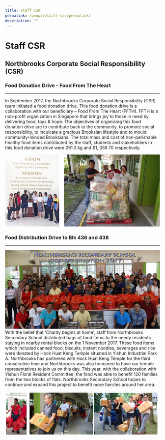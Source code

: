 ```yaml
---
title: Staff CSR
permalink: /people/staff-csr/permalink/
description: ""
---
```

Staff CSR
=========

## Northbrooks Corporate Social Responsibility (CSR)

### Food Donation Drive - Food From The Heart
-----------------------------------------

In September 2017, the Northbrooks Corporate Social Responsibility (CSR) team initiated a food donation drive. This food donation drive is a collaboration with our beneficiary – Food From The Heart (FFTH). FFTH is a non-profit organization in Singapore that brings joy to those in need by delivering food, toys & hope. The objectives of organising this food donation drive are to contribute back to the community, to promote social responsibility, to inculcate a gracious Brooksian lifestyle and to mould community-minded Brooksians. The total mass and cost of non-perishable healthy food items contributed by the staff, students and stakeholders in this food donation drive were 291.3 kg and $1, 059.70 respectively.

![](/images/StaffCSR.png)

### Food Distribution Drive to Blk 436 and 438
------------------------------------------
![](/images/CSR_4.jpeg)
With the belief that 'Charity begins at home', staff from Northbrooks Secondary School distributed bags of food items to the needy residents staying in nearby rental blocks on the 1 November 2017. These food items which included canned food, biscuits, instant noodles, beverages and rice were donated by Hock Huat Keng Temple situated in Yishun Industrial Park A. Northbrooks has partnered with Hock Huat Keng Temple for the third consecutive time and Northbrooks was also honoured to have our temple representatives to join us on this day. This year, with the collaboration with Yishun Floral Resident Committee, the food was able to benefit 120 families from the two blocks of flats. Northbrooks Secondary School hopes to continue and expand this project to benefit more families around her area.

![](/images/StaffCSR2.png)